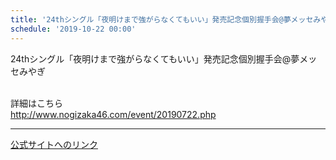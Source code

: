 ```yaml
---
title: '24thシングル「夜明けまで強がらなくてもいい」発売記念個別握手会@夢メッセみやぎ'
schedule: '2019-10-22 00:00'
---
```


<div id="detailBody"> <p>  24thシングル「夜明けまで強がらなくてもいい」発売記念個別握手会@夢メッセみやぎ </p> <p>  <br/>  詳細はこちら  <br/>  <a href="http://www.nogizaka46.com/event/20190722.php" target="_blank" title="http://www.nogizaka46.com/event/20190722.php">   http://www.nogizaka46.com/event/20190722.php  </a> </p></div>

---
[公式サイトへのリンク]('http://www.nogizaka46.com/schedule/2019/10/051860.php?member=mio-yakubo&category=&monthly=201910')